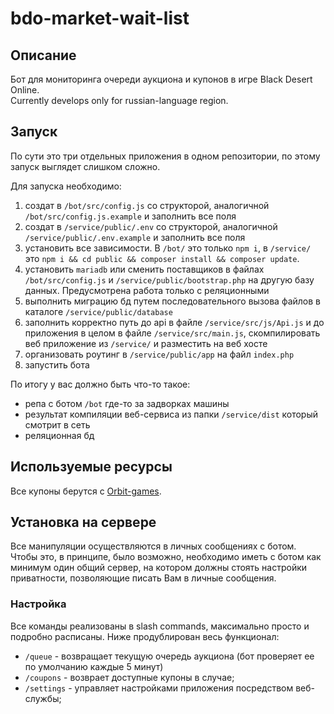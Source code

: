 # bdo-market-wait-list

## Описание

Бот для мониторинга очереди аукциона и купонов в игре Black Desert Online.  
Сurrently develops only for russian-language region.

## Запуск

По сути это три отдельных приложения в одном репозитории, по этому запуск выглядет слишком сложно.

Для запуска необходимо:

1. создат в `/bot/src/config.js` со структорой, аналогичной `/bot/src/config.js.example` и заполнить все поля
2. создат в `/service/public/.env` со структорой, аналогичной `/service/public/.env.example` и заполнить все поля
3. установить все зависимости. В `/bot/` это только `npm i`, в `/service/` это `npm i && cd public && composer install && composer update`.
4. установить `mariadb` или сменить поставщиков в файлах `/bot/src/config.js` и `/service/public/bootstrap.php` на другую базу данных. Предусмотрена работа только с реляционными
5. выполнить миграцию бд путем последовательного вызова файлов в каталоге `/service/public/database`
6. заполнить корректно путь до api в файле `/service/src/js/Api.js` и до приложения в целом в файле `/service/src/main.js`, скомпилировать веб приложение из `/service/` и разместить на веб хосте
7. организовать роутинг в `/service/public/app` на файл `index.php`
8. запустить бота

По итогу у вас должно быть что-то такое:

- репа с ботом `/bot` где-то за задворках машины
- результат компиляции веб-сервиса из папки `/service/dist` который смотрит в сеть
- реляционная бд

## Используемые ресурсы

Все купоны берутся с [Orbit-games](https://orbit-games.com/).

## Установка на сервере

Все манипуляции осуществляются в личных сообщениях с ботом. Чтобы это, в принципе, было возможно, необходимо иметь с ботом как минимум один общий сервер, на котором должны стоять настройки приватности, позволяющие писать Вам в личные сообщения.

### Настройка

Все команды реализованы в slash commands, максимально просто и подробно расписаны. Ниже продублирован весь функционал:

- `/queue` - возвращает текущую очередь аукциона (бот проверяет ее по умолчанию каждые 5 минут)
- `/coupons` - возврает доступные купоны в случае;
- `/settings` - управляет настройками приложения посредством веб-службы;
